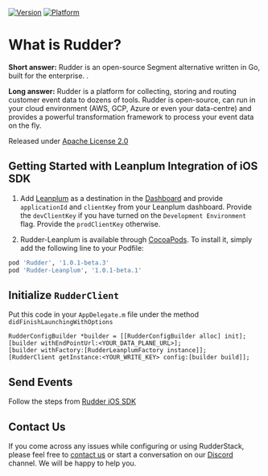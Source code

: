 [![Version](https://img.shields.io/cocoapods/v/Rudder-Leanplum.svg?style=flat)](https://cocoapods.org/pods/Rudder-Leanplum)
[![Platform](https://img.shields.io/cocoapods/p/Rudder-Leanplum.svg?style=flat)](https://cocoapods.org/pods/Rudder-Leanplum)

# What is Rudder?

**Short answer:** 
Rudder is an open-source Segment alternative written in Go, built for the enterprise. .

**Long answer:** 
Rudder is a platform for collecting, storing and routing customer event data to dozens of tools. Rudder is open-source, can run in your cloud environment (AWS, GCP, Azure or even your data-centre) and provides a powerful transformation framework to process your event data on the fly.

Released under [Apache License 2.0](https://www.apache.org/licenses/LICENSE-2.0)

## Getting Started with Leanplum Integration of iOS SDK
1. Add [Leanplum](https://www.leanplum.com) as a destination in the [Dashboard](https://app.rudderlabs.com/) and provide ```applicationId``` and `clientKey` from your Leanplum dashboard. Provide the `devClientKey` if you have turned on the `Development Environment` flag. Provide the `prodClientKey` otherwise.

2. Rudder-Leanplum is available through [CocoaPods](https://cocoapods.org). To install it, simply add the following line to your Podfile:

```ruby
pod 'Rudder', '1.0.1-beta.3'
pod 'Rudder-Leanplum', '1.0.1-beta.1'
```

## Initialize ```RudderClient```
Put this code in your ```AppDelegate.m``` file under the method ```didFinishLaunchingWithOptions```
```
RudderConfigBuilder *builder = [[RudderConfigBuilder alloc] init];
[builder withEndPointUrl:<YOUR_DATA_PLANE_URL>];
[builder withFactory:[RudderLeanplumFactory instance]];
[RudderClient getInstance:<YOUR_WRITE_KEY> config:[builder build]];
```

## Send Events
Follow the steps from [Rudder iOS SDK](https://github.com/rudderlabs/rudder-sdk-ios)

## Contact Us
If you come across any issues while configuring or using RudderStack, please feel free to [contact us](https://rudderstack.com/contact/) or start a conversation on our [Discord](https://discordapp.com/invite/xNEdEGw) channel. We will be happy to help you.